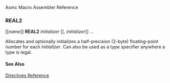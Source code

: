 Asmc Macro Assembler Reference

### REAL2

[[_name_]] **REAL2** _initializer_ [[, _initializer_]] ...

Allocates and optionally initializes a half-precision (2-byte) floating-point number for each _initializer_. Can also be used as a type specifier anywhere a type is legal.

#### See Also

[Directives Reference](readme.md)